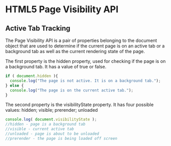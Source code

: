 # HTML5 Page Visibility API

## Active Tab Tracking

The Page Visibility API is a pair of properties belonging to the document object that are used to determine if the current page is on an active tab or a background tab as well as the current rendering state of the page.

The first property is the hidden property, used for checking if the page is on a background tab. It has a value of true or false.

```js
if ( document.hidden ){
  console.log("The page is not active. It is on a background tab.");
} else {
  console.log("The page is on the current active tab.");
}
```

The second property is the visibilityState property. It has four possible values: hidden; visible; prerender; unloaded

```js
console.log( document.visibilityState );
//hidden - page is a background tab
//visible - current active tab
//unloaded - page is about to be unloaded
//prerender - the page is being loaded off screen
``` 

<YouTube
    title="Page Visibility API"
    url="https://www.youtube.com/embed/MxF2WKAGWVk"
/>
